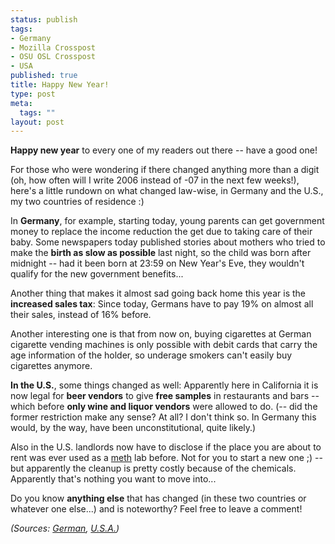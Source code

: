 ```yaml
--- 
status: publish
tags: 
- Germany
- Mozilla Crosspost
- OSU OSL Crosspost
- USA
published: true
title: Happy New Year!
type: post
meta: 
  tags: ""
layout: post
---
```

<strong>Happy new year</strong> to every one of my readers out there -- have a good one!

For those who were wondering if there changed anything more than a digit (oh, how often will I write 2006 instead of -07 in the next few weeks!), here's a little rundown on what changed law-wise, in Germany and the U.S., my two countries of residence :)

In <strong>Germany</strong>, for example, starting today, young parents can get government money to replace the income reduction the get due to taking care of their baby. Some newspapers today published stories about mothers who tried to make the <strong>birth as slow as possible</strong> last night, so the child was born after midnight -- had it been born at 23:59 on New Year's Eve, they wouldn't qualify for the new government benefits...

Another thing that makes it almost sad going back home this year is the <strong>increased sales tax</strong>: Since today, Germans have to pay 19% on almost all their sales, instead of 16% before.

Another interesting one is that from now on, buying cigarettes at German cigarette vending machines is only possible with debit cards that carry the age information of the holder, so underage smokers can't easily buy cigarettes anymore.

<strong>In the U.S.</strong>, some things changed as well: Apparently here in California it is now legal for <strong>beer vendors</strong> to give <strong>free samples</strong> in restaurants and bars -- which before <strong>only wine and liquor vendors</strong> were allowed to do. (-- did the former restriction make any sense? At all? I don't think so. In Germany this would, by the way, have been unconstitutional, quite likely.)

Also in the U.S. landlords now have to disclose if the place you are about to rent was ever used as a <a href="http://en.wikipedia.org/wiki/Methamphetamine">meth</a> lab before. Not for you to start a new one ;) -- but apparently the cleanup is pretty costly because of the chemicals. Apparently that's nothing you want to move into...

Do you know <strong>anything else</strong> that has changed (in these two countries or whatever one else...) and is noteworthy? Feel free to leave a comment!

<em>(Sources: <a href="http://www.volksstimme.de/vsm/ratgeber/geld_und_recht/?em_cnt=212836">German</a>, <a href="http://www.foxnews.com/story/0,2933,240461,00.html">U.S.A.</a>)</em>
